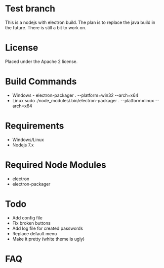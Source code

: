 # Test branch
This is a nodejs with electron build. The plan is to replace
the java build in the future. There is still a bit to work on.

# License
Placed under the Apache 2 license.

# Build Commands
* Windows - electron-packager . --platform=win32 --arch=x64
* Linux sudo ./node_modules/.bin/electron-packager . --platform=linux --arch=x64

# Requirements
* Windows/Linux
* Nodejs 7.x

# Required Node Modules
* electron
* electron-packager

# Todo
* Add config file
* Fix broken buttons
* Add log file for created passwords
* Replace default menu
* Make it pretty (white theme is ugly)

# FAQ
